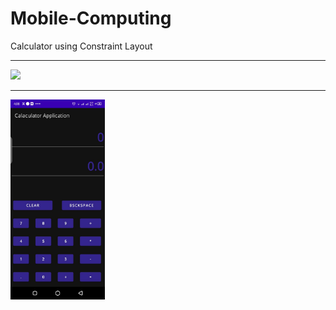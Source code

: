 # Mobile-Computing
Calculator using Constraint Layout

----

 <img src="https://drive.google.com/uc?export=view&id=10cNXyx-j4qjaS6bl2xlsgl6H6yL8adWw">

----

<img align="center" src="https://github.com/AfaqShuaib09/Calculator-Layout-using-Android-Studio/blob/main/calculator_preview.jpeg" width="30%" height="50%">                                                                                                
                                                                                                                                          

